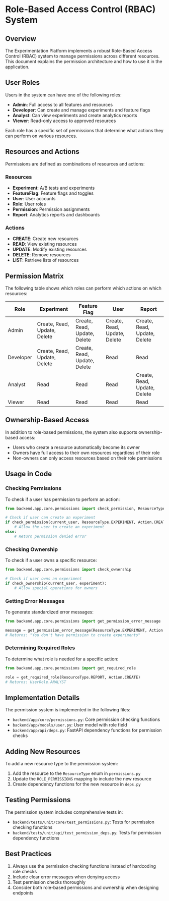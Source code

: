 # Role-Based Access Control (RBAC) System

## Overview

The Experimentation Platform implements a robust Role-Based Access Control (RBAC) system to manage permissions across different resources. This document explains the permission architecture and how to use it in the application.

## User Roles

Users in the system can have one of the following roles:

- **Admin**: Full access to all features and resources
- **Developer**: Can create and manage experiments and feature flags
- **Analyst**: Can view experiments and create analytics reports
- **Viewer**: Read-only access to approved resources

Each role has a specific set of permissions that determine what actions they can perform on various resources.

## Resources and Actions

Permissions are defined as combinations of resources and actions:

### Resources

- **Experiment**: A/B tests and experiments
- **FeatureFlag**: Feature flags and toggles
- **User**: User accounts
- **Role**: User roles
- **Permission**: Permission assignments
- **Report**: Analytics reports and dashboards

### Actions

- **CREATE**: Create new resources
- **READ**: View existing resources
- **UPDATE**: Modify existing resources
- **DELETE**: Remove resources
- **LIST**: Retrieve lists of resources

## Permission Matrix

The following table shows which roles can perform which actions on which resources:

| Role      | Experiment                 | Feature Flag               | User          | Report                    |
|-----------|----------------------------|----------------------------|---------------|---------------------------|
| Admin     | Create, Read, Update, Delete | Create, Read, Update, Delete | Create, Read, Update, Delete | Create, Read, Update, Delete |
| Developer | Create, Read, Update, Delete | Create, Read, Update, Delete | Read         | Read                      |
| Analyst   | Read                       | Read                       | Read         | Create, Read, Update, Delete |
| Viewer    | Read                       | Read                       | Read         | Read                      |

## Ownership-Based Access

In addition to role-based permissions, the system also supports ownership-based access:

- Users who create a resource automatically become its owner
- Owners have full access to their own resources regardless of their role
- Non-owners can only access resources based on their role permissions

## Usage in Code

### Checking Permissions

To check if a user has permission to perform an action:

```python
from backend.app.core.permissions import check_permission, ResourceType, Action

# Check if user can create an experiment
if check_permission(current_user, ResourceType.EXPERIMENT, Action.CREATE):
    # Allow the user to create an experiment
else:
    # Return permission denied error
```

### Checking Ownership

To check if a user owns a specific resource:

```python
from backend.app.core.permissions import check_ownership

# Check if user owns an experiment
if check_ownership(current_user, experiment):
    # Allow special operations for owners
```

### Getting Error Messages

To generate standardized error messages:

```python
from backend.app.core.permissions import get_permission_error_message

message = get_permission_error_message(ResourceType.EXPERIMENT, Action.CREATE)
# Returns: "You don't have permission to create experiments"
```

### Determining Required Roles

To determine what role is needed for a specific action:

```python
from backend.app.core.permissions import get_required_role

role = get_required_role(ResourceType.REPORT, Action.CREATE)
# Returns: UserRole.ANALYST
```

## Implementation Details

The permission system is implemented in the following files:

- `backend/app/core/permissions.py`: Core permission checking functions
- `backend/app/models/user.py`: User model with role field
- `backend/app/api/deps.py`: FastAPI dependency functions for permission checks

## Adding New Resources

To add a new resource type to the permission system:

1. Add the resource to the `ResourceType` enum in `permissions.py`
2. Update the `ROLE_PERMISSIONS` mapping to include the new resource
3. Create dependency functions for the new resource in `deps.py`

## Testing Permissions

The permission system includes comprehensive tests in:

- `backend/tests/unit/core/test_permissions.py`: Tests for permission checking functions
- `backend/tests/unit/api/test_permission_deps.py`: Tests for permission dependency functions

## Best Practices

1. Always use the permission checking functions instead of hardcoding role checks
2. Include clear error messages when denying access
3. Test permission checks thoroughly
4. Consider both role-based permissions and ownership when designing endpoints
